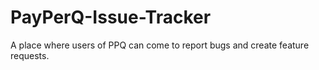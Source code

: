 # PayPerQ-Issue-Tracker
A place where users of PPQ can come to report bugs and create feature requests.
